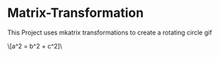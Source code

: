 # Matrix-Transformation

This Project uses mkatrix transformations to create a rotating circle gif


\\[a^2 = b^2 + c^2]\\
